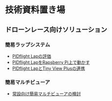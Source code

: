 # 技術資料置き場

## ドローンレース向けソリューション

### 簡易ラップシステム

- [PIDflight Lapの評価](racesolution/pidflight_lap.md)
- [PIDflight LapをRapsberry Pi上で動かす](racesolution/pfl_raspi.md)
- [PIDflight LapとTiny View Plusの連携](racesolution/pfl_tvp.md)

### 簡易マルチビューア

- [常設向け簡易マルチビューアの検討](racesolution/public_space.md)
